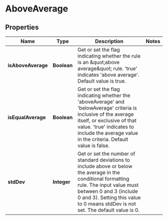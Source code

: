 
# AboveAverage

## Properties
Name | Type | Description | Notes
------------ | ------------- | ------------- | -------------
**isAboveAverage** | **Boolean** | Get or set the flag indicating whether the rule is an \&quot;above average\&quot; rule.    &#39;true&#39; indicates &#39;above average&#39;.  Default value is true.              | 
**isEqualAverage** | **Boolean** | Get or set the flag indicating whether the &#39;aboveAverage&#39; and &#39;belowAverage&#39;    criteria is inclusive of the average itself, or exclusive of that value.    &#39;true&#39; indicates to include the average value in the criteria.  Default value    is false.              | 
**stdDev** | **Integer** | Get or set the number of standard deviations to include above or below the   average in the conditional formatting rule. The input value must between   0 and 3 (include 0 and 3). Setting this value to 0 means stdDev is not set.    The default value is 0.              | 



